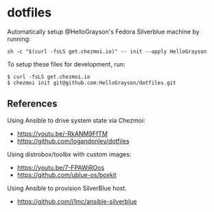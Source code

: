 # dotfiles 

Automatically setup @HelloGrayson's Fedora Silverblue machine by running:

```console
sh -c "$(curl -fsLS get.chezmoi.io)" -- init --apply HelloGrayson
```

To setup these files for development, run:

```
$ curl -fsLS get.chezmoi.io
$ chezmoi init git@github.com:HelloGrayson/dotfiles.git
```

## References

Using Ansible to drive system state via Chezmoi:

- https://youtu.be/-RkANM9FfTM
- https://github.com/logandonley/dotfiles

Using distrobox/toolbx with custom images:
- https://youtu.be/7-FPAWjROos
- https://github.com/ublue-os/boxkit

Using Ansible to provision SilverBlue host.
- https://github.com/j1mc/ansible-silverblue

